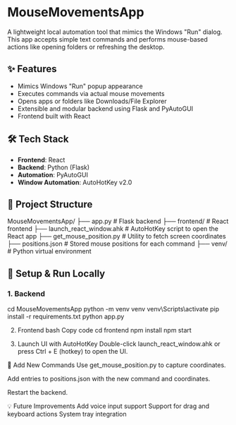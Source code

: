 # MouseMovementsApp

A lightweight local automation tool that mimics the Windows "Run" dialog. This app accepts simple text commands and performs mouse-based actions like opening folders or refreshing the desktop.

## ✨ Features

- Mimics Windows "Run" popup appearance
- Executes commands via actual mouse movements
- Opens apps or folders like Downloads/File Explorer
- Extensible and modular backend using Flask and PyAutoGUI
- Frontend built with React

## 🛠 Tech Stack

- **Frontend**: React
- **Backend**: Python (Flask)
- **Automation**: PyAutoGUI
- **Window Automation**: AutoHotKey v2.0

## 📁 Project Structure

MouseMovementsApp/ ├── app.py # Flask backend ├── frontend/ # React frontend ├── launch_react_window.ahk # AutoHotKey script to open the React app ├── get_mouse_position.py # Utility to fetch screen coordinates ├── positions.json # Stored mouse positions for each command ├── venv/ # Python virtual environment


## 🚀 Setup & Run Locally

### 1. Backend

cd MouseMovementsApp
python -m venv venv
venv\Scripts\activate
pip install -r requirements.txt
python app.py

2. Frontend
bash
Copy code
cd frontend
npm install
npm start

3. Launch UI with AutoHotKey
Double-click launch_react_window.ahk or press Ctrl + E (hotkey) to open the UI.

🔧 Add New Commands
Use get_mouse_position.py to capture coordinates.

Add entries to positions.json with the new command and coordinates.

Restart the backend.

💡 Future Improvements
Add voice input support
Support for drag and keyboard actions
System tray integration